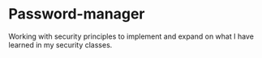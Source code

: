 # Password-manager
Working with security principles to implement and expand on what I have learned in my security classes.
